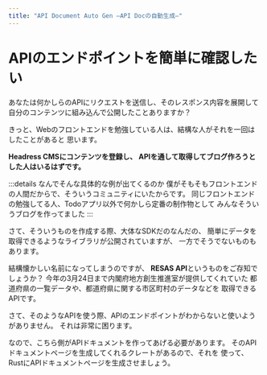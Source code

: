 ```yaml
---
title: "API Document Auto Gen –API Docの自動生成–"
---
```


# APIのエンドポイントを簡単に確認したい

あなたは何かしらのAPIにリクエストを送信し、そのレスポンス内容を展開して
自分のコンテンツに組み込んで公開したことありますか？

きっと、Webのフロントエンドを勉強している人は、結構な人がそれを一回はしたことがあると
思います。

**Headress CMSにコンテンツを登録し、**
**APIを通して取得してブログ作ろうとした人はいるはずです。**

:::details なんでそんな具体的な例が出てくるのか
僕がそもそもフロントエンドの人間だからで、そういうコミュニティにいたからです。
同じフロントエンドの勉強してる人、Todoアプリ以外で何かしら定番の制作物として
みんなそういうブログを作ってました
:::

さて、そういうものを作成する際、大体なSDKだのなんだの、
簡単にデータを取得できるようなライブラリが公開されていますが、
一方でそうでないものもあります。

結構懐かしい名前になってしまうのですが、
**RESAS API**というものをご存知でしょうか？
今年の3月24日まで内閣府地方創生推進室が提供してくれていた
都道府県の一覧データや、都道府県に関する市区町村のデータなどを
取得できるAPIです。

さて、そのようなAPIを使う際、APIのエンドポイントがわからないと使いようがありません。
それは非常に困ります。

なので、こちら側がAPIドキュメントを作ってあげる必要があります。
そのAPIドキュメントページを生成してくれるクレートがあるので、それを
使って、RustにAPIドキュメントページを生成させましょう。